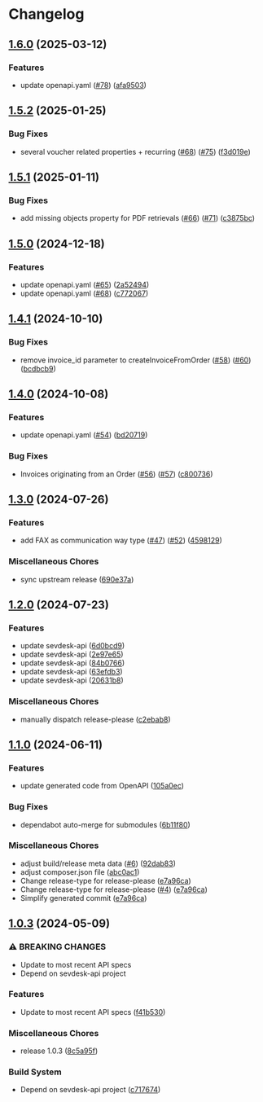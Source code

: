 # Changelog

## [1.6.0](https://github.com/j-mastr/sevdesk-php-sdk/compare/v1.5.2...v1.6.0) (2025-03-12)


### Features

* update openapi.yaml ([#78](https://github.com/j-mastr/sevdesk-php-sdk/issues/78)) ([afa9503](https://github.com/j-mastr/sevdesk-php-sdk/commit/afa95037acc6baf92c31f6b5878e5c0f932d043c))

## [1.5.2](https://github.com/j-mastr/sevdesk-php-sdk/compare/v1.5.1...v1.5.2) (2025-01-25)


### Bug Fixes

* several voucher related properties + recurring ([#68](https://github.com/j-mastr/sevdesk-php-sdk/issues/68)) ([#75](https://github.com/j-mastr/sevdesk-php-sdk/issues/75)) ([f3d019e](https://github.com/j-mastr/sevdesk-php-sdk/commit/f3d019efc47263ef3787802092ecf19135a02c8a))

## [1.5.1](https://github.com/j-mastr/sevdesk-php-sdk/compare/v1.5.0...v1.5.1) (2025-01-11)


### Bug Fixes

* add missing objects property for PDF retrievals ([#66](https://github.com/j-mastr/sevdesk-php-sdk/issues/66)) ([#71](https://github.com/j-mastr/sevdesk-php-sdk/issues/71)) ([c3875bc](https://github.com/j-mastr/sevdesk-php-sdk/commit/c3875bcba5f4ecc53ba8909fe8e8b14f7cf1486e))

## [1.5.0](https://github.com/j-mastr/sevdesk-php-sdk/compare/v1.4.1...v1.5.0) (2024-12-18)


### Features

* update openapi.yaml ([#65](https://github.com/j-mastr/sevdesk-php-sdk/issues/65)) ([2a52494](https://github.com/j-mastr/sevdesk-php-sdk/commit/2a524944bf137602b465f7ed82283cdf065e0832))
* update openapi.yaml ([#68](https://github.com/j-mastr/sevdesk-php-sdk/issues/68)) ([c772067](https://github.com/j-mastr/sevdesk-php-sdk/commit/c772067439e41e0dc0e0db00a1866fdc8fb66a56))

## [1.4.1](https://github.com/j-mastr/sevdesk-php-sdk/compare/v1.4.0...v1.4.1) (2024-10-10)


### Bug Fixes

* remove invoice_id parameter to createInvoiceFromOrder ([#58](https://github.com/j-mastr/sevdesk-php-sdk/issues/58)) ([#60](https://github.com/j-mastr/sevdesk-php-sdk/issues/60)) ([bcdbcb9](https://github.com/j-mastr/sevdesk-php-sdk/commit/bcdbcb9c90ee5ce86d0cd9a8b04778d86c221cdb))

## [1.4.0](https://github.com/j-mastr/sevdesk-php-sdk/compare/v1.3.0...v1.4.0) (2024-10-08)


### Features

* update openapi.yaml ([#54](https://github.com/j-mastr/sevdesk-php-sdk/issues/54)) ([bd20719](https://github.com/j-mastr/sevdesk-php-sdk/commit/bd20719af47df2160b70ba3dfeba4c8f94414223))


### Bug Fixes

* Invoices originating from an Order ([#56](https://github.com/j-mastr/sevdesk-php-sdk/issues/56)) ([#57](https://github.com/j-mastr/sevdesk-php-sdk/issues/57)) ([c800736](https://github.com/j-mastr/sevdesk-php-sdk/commit/c800736a4262848ff1963220a880b700e98c0d73))

## [1.3.0](https://github.com/j-mastr/sevdesk-php-sdk/compare/v1.2.0...v1.3.0) (2024-07-26)


### Features

* add FAX as communication way type ([#47](https://github.com/j-mastr/sevdesk-php-sdk/issues/47)) ([#52](https://github.com/j-mastr/sevdesk-php-sdk/issues/52)) ([4598129](https://github.com/j-mastr/sevdesk-php-sdk/commit/4598129c3123207c1b5376e566678675510718bd))


### Miscellaneous Chores

* sync upstream release ([690e37a](https://github.com/j-mastr/sevdesk-php-sdk/commit/690e37aa62565858543eada0cccd2beceb0d61d9))

## [1.2.0](https://github.com/j-mastr/sevdesk-php-sdk/compare/v1.1.0...v1.2.0) (2024-07-23)


### Features

* update sevdesk-api ([6d0bcd9](https://github.com/j-mastr/sevdesk-php-sdk/commit/6d0bcd9267e4dc5d7021623f2f228f2bb97dd6bc))
* update sevdesk-api ([2e97e65](https://github.com/j-mastr/sevdesk-php-sdk/commit/2e97e659691dea84e30ce6829176371b4c321123))
* update sevdesk-api ([84b0766](https://github.com/j-mastr/sevdesk-php-sdk/commit/84b0766eff8a052d3d7f8395bca36da7fb6106ca))
* update sevdesk-api ([63efdb3](https://github.com/j-mastr/sevdesk-php-sdk/commit/63efdb33965cfb10a339cf36939a3add853c0387))
* update sevdesk-api ([20631b8](https://github.com/j-mastr/sevdesk-php-sdk/commit/20631b87d147971e9fe57ea6841b977a849e84ac))


### Miscellaneous Chores

* manually dispatch release-please ([c2ebab8](https://github.com/j-mastr/sevdesk-php-sdk/commit/c2ebab87fa4c6673a3d3de61029dc05ffcc46fb1))

## [1.1.0](https://github.com/j-mastr/sevdesk-php-sdk/compare/v1.0.3...v1.1.0) (2024-06-11)


### Features

* update generated code from OpenAPI ([105a0ec](https://github.com/j-mastr/sevdesk-php-sdk/commit/105a0ec0dcb1594f4c632872e494d5c7e30433e4))


### Bug Fixes

* dependabot auto-merge for submodules ([6b11f80](https://github.com/j-mastr/sevdesk-php-sdk/commit/6b11f80c7e81213e43c273e4747e6d7419fe449f))


### Miscellaneous Chores

* adjust build/release meta data ([#6](https://github.com/j-mastr/sevdesk-php-sdk/issues/6)) ([92dab83](https://github.com/j-mastr/sevdesk-php-sdk/commit/92dab831b1406d5177b08a46f8b2f4a6320ce635))
* adjust composer.json file ([abc0ac1](https://github.com/j-mastr/sevdesk-php-sdk/commit/abc0ac12aff2b22cfd50d48077bba26b23f8c447))
* Change release-type for release-please ([e7a96ca](https://github.com/j-mastr/sevdesk-php-sdk/commit/e7a96cab153c867c53d5308c9c9fe4a95e13ef39))
* Change release-type for release-please ([#4](https://github.com/j-mastr/sevdesk-php-sdk/issues/4)) ([e7a96ca](https://github.com/j-mastr/sevdesk-php-sdk/commit/e7a96cab153c867c53d5308c9c9fe4a95e13ef39))
* Simplify generated commit ([e7a96ca](https://github.com/j-mastr/sevdesk-php-sdk/commit/e7a96cab153c867c53d5308c9c9fe4a95e13ef39))

## [1.0.3](https://github.com/j-mastr/sevdesk-php-sdk/compare/v0.0.3...v1.0.3) (2024-05-09)


### ⚠ BREAKING CHANGES

* Update to most recent API specs
* Depend on sevdesk-api project

### Features

* Update to most recent API specs ([f41b530](https://github.com/j-mastr/sevdesk-php-sdk/commit/f41b5305f14c0f6b35369f81d7938b1d19e2d9ea))


### Miscellaneous Chores

* release 1.0.3 ([8c5a95f](https://github.com/j-mastr/sevdesk-php-sdk/commit/8c5a95fd73b7adeb31b8e94b879a99c20edd97ad))


### Build System

* Depend on sevdesk-api project ([c717674](https://github.com/j-mastr/sevdesk-php-sdk/commit/c71767472957e5f9022a64c0aa9be416a205f346))
